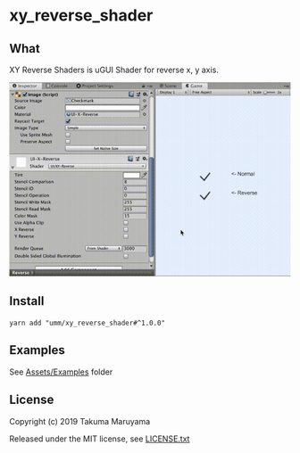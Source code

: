 # xy\_reverse\_shader

## What

XY Reverse Shaders is uGUI Shader for reverse x, y axis.

![reverse](./art/reverse_small.gif)

## Install

```shell
yarn add "umm/xy_reverse_shader#^1.0.0"
```

## Examples

See [Assets/Examples](./Assets/Examples) folder

## License

Copyright (c) 2019 Takuma Maruyama

Released under the MIT license, see [LICENSE.txt](LICENSE.txt)


